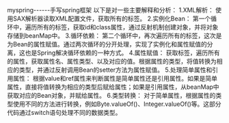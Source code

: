 myspring------手写spring框架 以下是对一些主要解释和分析： 1.XML解析： 使用SAX解析器读取XML配置文件，获取所有的标签。 2.实例化Bean： 第一个循环中，遍历所有的标签，获取id和class属性，通过反射机制创建对象，并将对象存储到beanMap中。 3.循环依赖： 第二个循环中，再次遍历所有的标签，这次是为Bean的属性赋值。通过两次循环的分开处理，实现了实例化和属性赋值的分离，这也是Spring解决循环依赖的一种方式。 4.属性赋值： 获取标签，遍历所有的属性，获取属性名、属性类型、以及对应的值。根据属性的类型，将值转换为相应的类型，并通过反射调用Bean的setter方法为属性赋值。 5.处理简单属性和引用属性： 根据value和ref属性来判断属性是简单属性还是引用属性。如果是简单属性，直接将值转换为相应的类型后赋给属性；如果是引用属性，从beanMap中获取对应的Bean对象，并赋给属性。 6.类型转换： 对于简单属性，根据属性的类型使用不同的方法进行转换，例如Byte.valueOf()、Integer.valueOf()等。这部分代码通过switch语句处理不同的数据类型。
